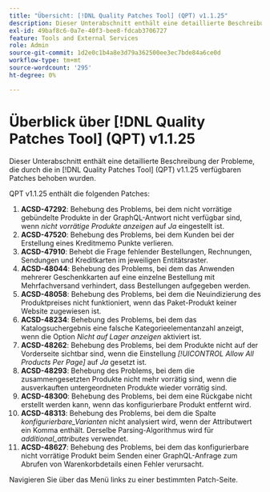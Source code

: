 ```yaml
---
title: "Übersicht: [!DNL Quality Patches Tool] (QPT) v1.1.25"
description: Dieser Unterabschnitt enthält eine detaillierte Beschreibung der Probleme, die durch die in [!DNL Quality Patches Tool]  (QPT) v1.1.25 verfügbaren Patches behoben wurden.
exl-id: 49baf8c6-0a7e-40f3-bee8-fdcab3706727
feature: Tools and External Services
role: Admin
source-git-commit: 1d2e0c1b4a8e3d79a362500ee3ec7bde84a6ce0d
workflow-type: tm+mt
source-wordcount: '295'
ht-degree: 0%

---
```


# Überblick über [!DNL Quality Patches Tool] (QPT) v1.1.25

Dieser Unterabschnitt enthält eine detaillierte Beschreibung der Probleme, die durch die in [!DNL Quality Patches Tool] (QPT) v1.1.25 verfügbaren Patches behoben wurden.

QPT v1.1.25 enthält die folgenden Patches:

1. **ACSD-47292**: Behebung des Problems, bei dem nicht vorrätige gebündelte Produkte in der GraphQL-Antwort nicht verfügbar sind, wenn *nicht vorrätige Produkte anzeigen* auf *Ja* eingestellt ist.
1. **ACSD-47520**: Behebung des Problems, bei dem Kunden bei der Erstellung eines Kreditmemo Punkte verlieren.
1. **ACSD-47910**: Behebt die Frage fehlender Bestellungen, Rechnungen, Sendungen und Kreditkarten im jeweiligen Entitätsraster.
1. **ACSD-48044**: Behebung des Problems, bei dem das Anwenden mehrerer Geschenkkarten auf eine einzelne Bestellung mit Mehrfachversand verhindert, dass Bestellungen aufgegeben werden.
1. **ACSD-48058**: Behebung des Problems, bei dem die Neuindizierung des Produktpreises nicht funktioniert, wenn das Paket-Produkt keiner Website zugewiesen ist.
1. **ACSD-48234**: Behebung des Problems, bei dem das Katalogsuchergebnis eine falsche Kategorieelementanzahl anzeigt, wenn die Option *Nicht auf Lager anzeigen* aktiviert ist.
1. **ACSD-48262**: Behebung des Problems, bei dem Produkte nicht auf der Vorderseite sichtbar sind, wenn die Einstellung *[!UICONTROL Allow All Products Per Page]* auf *Ja* gesetzt ist.
1. **ACSD-48293**: Behebung des Problems, bei dem die zusammengesetzten Produkte nicht mehr vorrätig sind, wenn die ausverkauften untergeordneten Produkte wieder vorrätig sind.
1. **ACSD-48300**: Behebung des Problems, bei dem eine Rückgabe nicht erstellt werden kann, wenn das konfigurierbare Produkt entfernt wird.
1. **ACSD-48313**: Behebung des Problems, bei dem die Spalte *konfigurierbare_Varianten* nicht analysiert wird, wenn der Attributwert ein Komma enthält. Derselbe Parsing-Algorithmus wird für *additional_attributes* verwendet.
1. **ACSD-48627**: Behebung des Problems, bei dem das konfigurierbare nicht vorrätige Produkt beim Senden einer GraphQL-Anfrage zum Abrufen von Warenkorbdetails einen Fehler verursacht.

Navigieren Sie über das Menü links zu einer bestimmten Patch-Seite.

